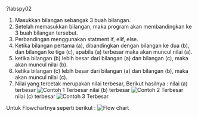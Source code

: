 ?labspy02
1. Masukkan bilangan sebangak 3 buah bilangan.
2. Setelah memasukkan bilangan, maka program akan membandingkan ke 3 buah bilangan tersebut.
3. Perbandingan menggunakan statment if, elif, else.
4. Ketika bilangan pertama (a), dibandingkan dengan bilangan ke dua (b), dan bilangan ke tiga (c), apabila (a) terbesar maka akan muncul nilai (a).
5. ketika bilangan (b) lebih besar dari bilangan (a) dan bilangan (c), maka akan muncul nilai (b).
6. ketika bilangan (c) lebih besar dari bilangan (a) dan bilangan (b), maka akan muncul nilai (c).
7. Nilai yang tercetak merupakan nilai terbesar, Berikut hasilnya :
nilai (a) terbesar
![Contoh 1 Terbesar](https://user-images.githubusercontent.com/56815154/67788238-90a7b000-faa4-11e9-8b42-fe937f98c9a3.png)
nilai (b) terbesar
![Contoh 2 Terbesar](https://user-images.githubusercontent.com/56815154/67788247-93a2a080-faa4-11e9-9894-00c4f81697e7.png)
nilai (c) terbesar
![Contoh 3 Terbesar](https://user-images.githubusercontent.com/56815154/67788254-969d9100-faa4-11e9-9d55-4a8ca0a8ff2e.png)

Untuk Flowchartnya seperti berikut :
![Flow chart](https://user-images.githubusercontent.com/56815154/67788614-43780e00-faa5-11e9-91c5-40e6e496e983.png)
